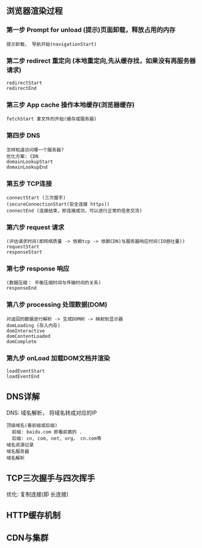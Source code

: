 ## 浏览器渲染过程
  ### 第一步 Prompt for unload (提示)页面卸载，释放占用的内存
    提示卸载， 导航开始(navigationStart)
  ### 第二步 redirect 重定向 (本地重定向,先从缓存找，如果没有再服务器请求)
    redirectStart
    redirectEnd
  
  ### 第三步 App cache 操作本地缓存(浏览器缓存)
    fetchStart 拿文件的开始(缓存或服务器)
  ### 第四步 DNS
    怎样知道访问哪一个服务器?
    优化方案: CDN
    domainLookupStart
    domainLookupEnd 
  ### 第五步 TCP连接
    connectStart (三次握手)
    (secureConnectionStart(安全连接 https))
    connectEnd (连接结束，即连接成功，可以进行正常的信息交流)
  ### 第六步 request 请求
    (评估请求时间(即网络质量 -> 依赖tcp -> 依赖CDN)与服务器响应时间(IO吞吐量))
    requestStart
    responseStart
  ### 第七步 response 响应
    (数据压缩： 平衡压缩时间与传输时间的关系)
    responseEnd
  ### 第八步 processing 处理数据(DOM)
    对返回的数据进行解析 -> 生成DOM树 -> 映射到显示器
    domLoading (存入内存)
    domInteractive
    domContentLoaded
    domComplete
  ### 第九步 onLoad 加载DOM文档并渲染
    loadEventStart
    loadEventEnd
## DNS详解
  DNS: 域名解析， 将域名转成对应的IP <br />

    顶级域名(看前缀或后缀)
      前缀: baidu.com 即看前面的 . 
      后缀: cn, com, net, org， cn.com等
    域名资源记录
    域名服务器
    域名解析
    
## TCP三次握手与四次挥手
  优化: 复制连接(即 长连接)

## HTTP缓存机制

## CDN与集群

